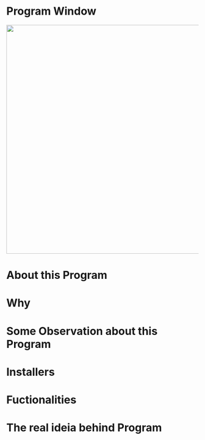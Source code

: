 # Program Window

 <p align="center">
 <img src="https://github.com/DIGOARTHUR/Java-01-GUIGuessingGame/tree/master/IMGs/GUI.gif" align="center" height="600" width="710" >
</p>

 

 # About this Program <!---write here : talk a little about project: what's does, example.  -->

  
  
  
 
 # Why  <!---write here : motivation that led to created ; why did you do this program?   -->



 
 # Some Observation about this Program
 
 # Installers
 
 # Fuctionalities 
 
 # The real ideia behind Program
 

 
 




 
 

